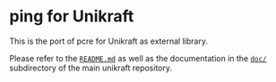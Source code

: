 # ping for Unikraft

This is the port of pcre for Unikraft as external library.

Please refer to the [`README.md`](https://github.com/unikraft/unikraft/tree/staging/README.md)
as well as the documentation in the [`doc/`](https://github.com/unikraft/unikraft/tree/staging/doc/)
subdirectory of the main unikraft repository.
